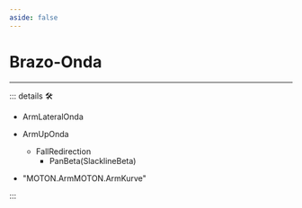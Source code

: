 ```yaml
---
aside: false
---
```

# Brazo-Onda

---

<!-- =================================================== -->
<!-- =================================================== -->
<!-- =================================================== -->
<!-- =================================================== -->
<!-- =================================================== -->
::: details 🛠

- ArmLateralOnda
- ArmUpOnda
    - FallRedirection
        - PanBeta(SlacklineBeta)

- "MOTON.ArmMOTON.ArmKurve"

:::
